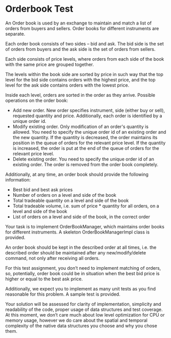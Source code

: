 # Orderbook Test

An Order book is used by an exchange to maintain and match a list of orders from buyers and sellers. Order books for different instruments are separate.

Each order book consists of two sides – bid and ask. The bid side is the set of orders from buyers and the ask side is the set of orders from sellers.

Each side consists of price levels, where orders from each side of the book with the same price are grouped together.

The levels within the book side are sorted by price in such way that the top level for the bid side contains orders with the highest price, and the top level for the ask side contains orders with the lowest price.

Inside each level, orders are sorted in the order as they arrive. Possible operations on the order book:
- Add new order. New order specifies instrument, side (either buy or sell), requested quantity and price. Additionally, each order is identified by a unique order id.
- Modify existing order. Only modification of an order's quantity is allowed. You need to specify the unique order id of an existing order and the new quantity. If the quantity is decreased, the order maintains its position in the queue of orders for the relevant price level. If the quantity is increased, the order is put at the end of the queue of orders for the relevant price level.
- Delete existing order. You need to specify the unique order id of an existing order. The order is removed from the order book completely.

Additionally, at any time, an order book should provide the following information:
- Best bid and best ask prices
- Number of orders on a level and side of the book
- Total tradeable quantity on a level and side of the book
- Total tradeable volume, i.e. sum of price * quantity for all orders, on a level and side of the book
- List of orders on a level and side of the book, in the correct order

Your task is to implement OrderBookManager, which maintains order books for different instruments. A skeleton OrderBookManagerImpl class is provided.

An order book should be kept in the described order at all times, i.e. the described order should be maintained after any new/modify/delete command, not only after receiving all orders.

For this test assignment, you don’t need to implement matching of orders, so, potentially, order book could be in situation when the best bid price is higher or equal to the best ask price.

Additionally, we expect you to implement as many unit tests as you find reasonable for this problem. A sample test is provided.

Your solution will be assessed for clarity of implementation, simplicity and readability of the code, proper usage of data structures and test coverage. At this moment, we don’t care much about low level optimization for CPU or memory usage, however we do care about the spatial and temporal complexity of the native data structures you choose and why you chose them.
